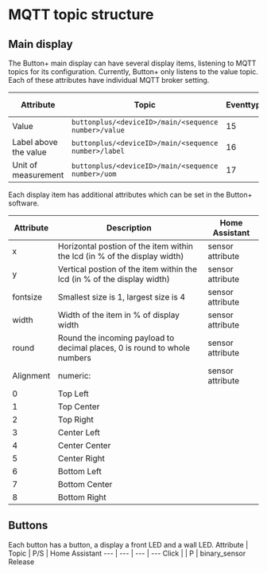 # MQTT topic structure

## Main display
The Button+ main display can have several display items, listening to MQTT topics for its configuration. Currently, Button+ only listens to the value topic. Each of these attributes have individual MQTT broker setting.

Attribute | Topic | Eventtype | Future | Home Assistant
 --- | --- | --- | --- | ---
 Value | `buttonplus/<deviceID>/main/<sequence number>/value`  | 15 | | sensor
 Label above the value | `buttonplus/<deviceID>/main/<sequence number>/label`  | 16 | x | sensor attribute
 Unit of measurement | `buttonplus/<deviceID>/main/<sequence number>/uom` |  17 | x | sensor attribute

Each display item has additional attributes which can be set in the Button+ software.

Attribute | Description | Home Assistant 
--- | --- | ---
x | Horizontal postion of the item within the lcd (in % of the display width) | sensor attribute
y | Vertical postion of the item within the lcd (in % of the display width)| sensor attribute
fontsize | Smallest size is 1, largest size is 4| sensor attribute
width | Width of the item in % of display width| sensor attribute
round | Round the incoming payload to decimal places, 0 is round to whole numbers| sensor attribute
Alignment | numeric: | sensor attribute
0            | Top Left
1            | Top Center
2            | Top Right
3            | Center Left
4            | Center Center
5            | Center Right
6            | Bottom Left
7            | Bottom Center
8            | Bottom Right    

## Buttons
Each button has a button, a display a front LED and a wall LED.
Attribute | Topic | P/S | Home Assistant
--- | --- | --- | ---
Click | | P | binary_sensor
Release 
